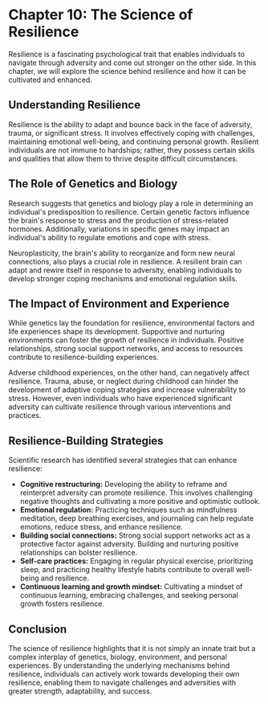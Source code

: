 Chapter 10: The Science of Resilience
=====================================

Resilience is a fascinating psychological trait that enables individuals to navigate through adversity and come out stronger on the other side. In this chapter, we will explore the science behind resilience and how it can be cultivated and enhanced.

**Understanding Resilience**
----------------------------

Resilience is the ability to adapt and bounce back in the face of adversity, trauma, or significant stress. It involves effectively coping with challenges, maintaining emotional well-being, and continuing personal growth. Resilient individuals are not immune to hardships; rather, they possess certain skills and qualities that allow them to thrive despite difficult circumstances.

**The Role of Genetics and Biology**
------------------------------------

Research suggests that genetics and biology play a role in determining an individual's predisposition to resilience. Certain genetic factors influence the brain's response to stress and the production of stress-related hormones. Additionally, variations in specific genes may impact an individual's ability to regulate emotions and cope with stress.

Neuroplasticity, the brain's ability to reorganize and form new neural connections, also plays a crucial role in resilience. A resilient brain can adapt and rewire itself in response to adversity, enabling individuals to develop stronger coping mechanisms and emotional regulation skills.

**The Impact of Environment and Experience**
--------------------------------------------

While genetics lay the foundation for resilience, environmental factors and life experiences shape its development. Supportive and nurturing environments can foster the growth of resilience in individuals. Positive relationships, strong social support networks, and access to resources contribute to resilience-building experiences.

Adverse childhood experiences, on the other hand, can negatively affect resilience. Trauma, abuse, or neglect during childhood can hinder the development of adaptive coping strategies and increase vulnerability to stress. However, even individuals who have experienced significant adversity can cultivate resilience through various interventions and practices.

**Resilience-Building Strategies**
----------------------------------

Scientific research has identified several strategies that can enhance resilience:

* **Cognitive restructuring:** Developing the ability to reframe and reinterpret adversity can promote resilience. This involves challenging negative thoughts and cultivating a more positive and optimistic outlook.
* **Emotional regulation:** Practicing techniques such as mindfulness meditation, deep breathing exercises, and journaling can help regulate emotions, reduce stress, and enhance resilience.
* **Building social connections:** Strong social support networks act as a protective factor against adversity. Building and nurturing positive relationships can bolster resilience.
* **Self-care practices:** Engaging in regular physical exercise, prioritizing sleep, and practicing healthy lifestyle habits contribute to overall well-being and resilience.
* **Continuous learning and growth mindset:** Cultivating a mindset of continuous learning, embracing challenges, and seeking personal growth fosters resilience.

**Conclusion**
--------------

The science of resilience highlights that it is not simply an innate trait but a complex interplay of genetics, biology, environment, and personal experiences. By understanding the underlying mechanisms behind resilience, individuals can actively work towards developing their own resilience, enabling them to navigate challenges and adversities with greater strength, adaptability, and success.
